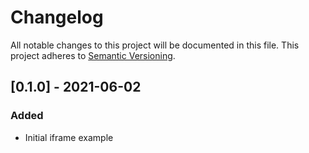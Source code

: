 # Changelog

All notable changes to this project will be documented in this file.
This project adheres to [Semantic Versioning](http://semver.org/).

## [0.1.0] - 2021-06-02

### Added

- Initial iframe example
